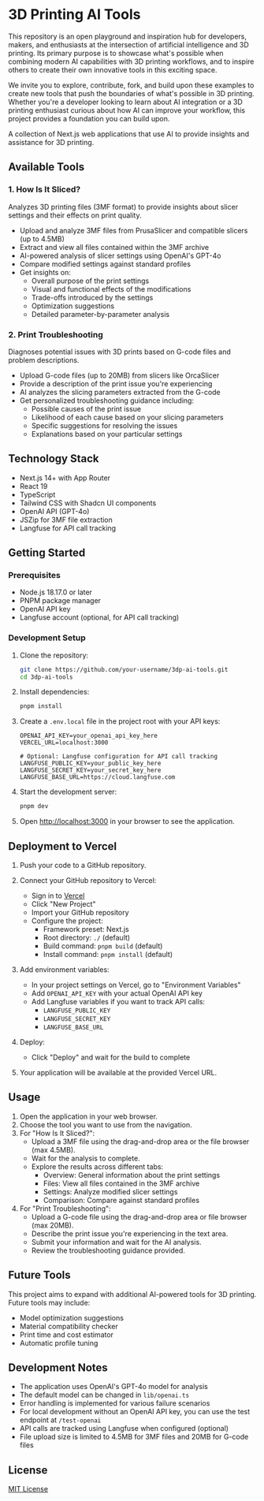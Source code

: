 # 3D Printing AI Tools

This repository is an open playground and inspiration hub for developers, makers, and enthusiasts at the intersection of artificial intelligence and 3D printing. Its primary purpose is to showcase what's possible when combining modern AI capabilities with 3D printing workflows, and to inspire others to create their own innovative tools in this exciting space.

We invite you to explore, contribute, fork, and build upon these examples to create new tools that push the boundaries of what's possible in 3D printing. Whether you're a developer looking to learn about AI integration or a 3D printing enthusiast curious about how AI can improve your workflow, this project provides a foundation you can build upon.

A collection of Next.js web applications that use AI to provide insights and assistance for 3D printing.

## Available Tools

### 1. How Is It Sliced?

Analyzes 3D printing files (3MF format) to provide insights about slicer settings and their effects on print quality.

- Upload and analyze 3MF files from PrusaSlicer and compatible slicers (up to 4.5MB)
- Extract and view all files contained within the 3MF archive
- AI-powered analysis of slicer settings using OpenAI's GPT-4o
- Compare modified settings against standard profiles
- Get insights on:
  - Overall purpose of the print settings
  - Visual and functional effects of the modifications
  - Trade-offs introduced by the settings
  - Optimization suggestions
  - Detailed parameter-by-parameter analysis

### 2. Print Troubleshooting

Diagnoses potential issues with 3D prints based on G-code files and problem descriptions.

- Upload G-code files (up to 20MB) from slicers like OrcaSlicer
- Provide a description of the print issue you're experiencing
- AI analyzes the slicing parameters extracted from the G-code
- Get personalized troubleshooting guidance including:
  - Possible causes of the print issue
  - Likelihood of each cause based on your slicing parameters
  - Specific suggestions for resolving the issues
  - Explanations based on your particular settings

## Technology Stack

- Next.js 14+ with App Router
- React 19
- TypeScript
- Tailwind CSS with Shadcn UI components
- OpenAI API (GPT-4o)
- JSZip for 3MF file extraction
- Langfuse for API call tracking

## Getting Started

### Prerequisites

- Node.js 18.17.0 or later
- PNPM package manager
- OpenAI API key
- Langfuse account (optional, for API call tracking)

### Development Setup

1. Clone the repository:
   ```bash
   git clone https://github.com/your-username/3dp-ai-tools.git
   cd 3dp-ai-tools
   ```

2. Install dependencies:
   ```bash
   pnpm install
   ```

3. Create a `.env.local` file in the project root with your API keys:
   ```
   OPENAI_API_KEY=your_openai_api_key_here
   VERCEL_URL=localhost:3000

   # Optional: Langfuse configuration for API call tracking
   LANGFUSE_PUBLIC_KEY=your_public_key_here
   LANGFUSE_SECRET_KEY=your_secret_key_here
   LANGFUSE_BASE_URL=https://cloud.langfuse.com
   ```

4. Start the development server:
   ```bash
   pnpm dev
   ```

5. Open [http://localhost:3000](http://localhost:3000) in your browser to see the application.

## Deployment to Vercel

1. Push your code to a GitHub repository.

2. Connect your GitHub repository to Vercel:
   - Sign in to [Vercel](https://vercel.com)
   - Click "New Project"
   - Import your GitHub repository
   - Configure the project:
     - Framework preset: Next.js
     - Root directory: `./` (default)
     - Build command: `pnpm build` (default)
     - Install command: `pnpm install` (default)

3. Add environment variables:
   - In your project settings on Vercel, go to "Environment Variables"
   - Add `OPENAI_API_KEY` with your actual OpenAI API key
   - Add Langfuse variables if you want to track API calls:
     - `LANGFUSE_PUBLIC_KEY`
     - `LANGFUSE_SECRET_KEY`
     - `LANGFUSE_BASE_URL`

4. Deploy:
   - Click "Deploy" and wait for the build to complete

5. Your application will be available at the provided Vercel URL.

## Usage

1. Open the application in your web browser.
2. Choose the tool you want to use from the navigation.
3. For "How Is It Sliced?":
   - Upload a 3MF file using the drag-and-drop area or the file browser (max 4.5MB).
   - Wait for the analysis to complete.
   - Explore the results across different tabs:
     - Overview: General information about the print settings
     - Files: View all files contained in the 3MF archive
     - Settings: Analyze modified slicer settings
     - Comparison: Compare against standard profiles
4. For "Print Troubleshooting":
   - Upload a G-code file using the drag-and-drop area or file browser (max 20MB).
   - Describe the print issue you're experiencing in the text area.
   - Submit your information and wait for the AI analysis.
   - Review the troubleshooting guidance provided.

## Future Tools

This project aims to expand with additional AI-powered tools for 3D printing. Future tools may include:
- Model optimization suggestions
- Material compatibility checker
- Print time and cost estimator
- Automatic profile tuning

## Development Notes

- The application uses OpenAI's GPT-4o model for analysis
- The default model can be changed in `lib/openai.ts`
- Error handling is implemented for various failure scenarios
- For local development without an OpenAI API key, you can use the test endpoint at `/test-openai`
- API calls are tracked using Langfuse when configured (optional)
- File upload size is limited to 4.5MB for 3MF files and 20MB for G-code files

## License

[MIT License](LICENSE)
